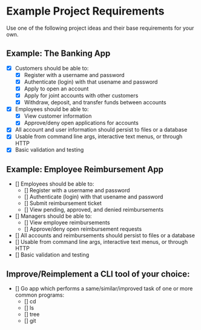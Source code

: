 # Example Project Requirements
Use one of the following project ideas and their base requirements for your own.

## Example: The Banking App
- [x] Customers should be able to:
    - [x] Register with a username and password
    - [x] Authenticate (login) with that usename and password
    - [x] Apply to open an account
    - [x] Apply for joint accounts with other customers
    - [x] Withdraw, deposit, and transfer funds between accounts
- [x] Employees should be able to:
    - [x] View customer information
    - [x] Approve/deny open applications for accounts
- [x] All account and user information should persist to files or a database
- [x] Usable from command line args, interactive text menus, or through HTTP
- [x] Basic validation and testing

## Example: Employee Reimbursement App
- [] Employees should be able to:
    - [] Register with a username and password
    - [] Authenticate (login) with that usename and password
    - [] Submit reimbursement ticket
    - [] View pending, approved, and denied reimbursements
- [] Managers should be able to:
    - [] View employee reimbursements
    - [] Approve/deny open reimbursement requests
- [] All accounts and reimbursements should persist to files or a database
- [] Usable from command line args, interactive text menus, or through HTTP
- [] Basic validation and testing

## Improve/Reimplement a CLI tool of your choice:
- [] Go app which performs a same/similar/improved task of one or more common programs:
    - [] cd
    - [] ls
    - [] tree
    - [] git